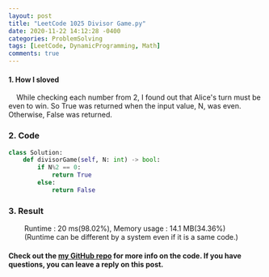```yaml
---
layout: post
title: "LeetCode 1025 Divisor Game.py"
date: 2020-11-22 14:12:28 -0400
categories: ProblemSolving
tags: [LeetCode, DynamicProgramming, Math]
comments: true
---
```


#### 1. How I sloved
&nbsp;&nbsp;&nbsp;&nbsp;While checking each number from 2, I found out that Alice's turn must be even to win. So True was returned when the input value, N, was even. Otherwise, False was returned.

### 2. Code
```python
class Solution:
    def divisorGame(self, N: int) -> bool:
        if N%2 == 0:
            return True
        else:
            return False
```

### 3. Result
&nbsp;&nbsp;&nbsp;&nbsp;&nbsp;&nbsp;&nbsp;&nbsp;Runtime : 20 ms(98.02%), Memory usage : 14.1 MB(34.36%)  
&nbsp;&nbsp;&nbsp;&nbsp;&nbsp;&nbsp;&nbsp;&nbsp;(Runtime can be different by a system even if it is a same code.)

#### Check out the [my GitHub repo][hyuk-gh] for more info on the code. If you have questions, you can leave a reply on this post.
[hyuk-gh]:   https://github.com/dlgur1994/StudyAlgorithms
